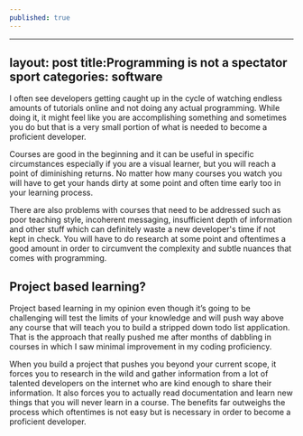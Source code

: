 ```yaml
---
published: true
---
```

-----------
layout: post
title:Programming is not a spectator sport
categories: software
----------

I often see developers getting caught up in the cycle of watching endless amounts of tutorials online and not doing any actual programming. While doing it, it might feel like you are accomplishing something and sometimes you do but that is a very small portion of what is needed to become a proficient developer. 

Courses are good in the beginning and it can be useful in specific circumstances especially if you are a visual learner, but you will reach a point of diminishing returns. No matter how many courses you watch you will have to get your hands dirty at some point  and often time early too in your learning process. 

There are also problems with courses that need to be addressed such as poor teaching style, incoherent messaging, insufficient depth of information and other stuff which can definitely waste a new developer's time if not kept in check. You will have to do research at some point and oftentimes a good amount in order to circumvent the complexity and subtle nuances that comes with programming. 

## Project based learning?

Project based learning in my opinion even though it’s going to be challenging will test the limits of your knowledge and will push way above any course that will teach you to build a stripped down todo list application. That is the approach that really pushed me after months of dabbling in courses in which I saw minimal improvement in my coding proficiency. 

When you build a project that pushes you beyond your current scope, it forces you to research in the wild and gather information from a lot of talented developers on the internet who are kind enough to share their information. It also forces you to actually read documentation and learn  new things that you will never learn in a course. The benefits far outweighs the process which oftentimes is not easy but is necessary in order to become a proficient developer.
